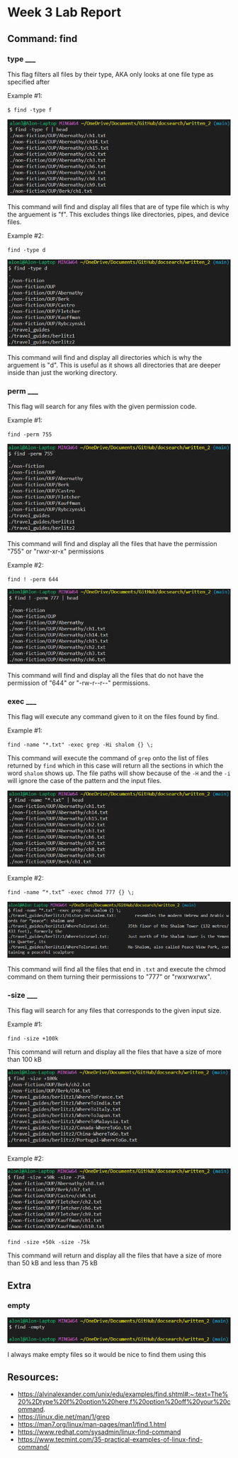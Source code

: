 # Week 3 Lab Report

## Command: find

### type ___
This flag filters all files by their type, AKA only looks at one file type as specified  after

Example #1:

`$ find -type f`

![Image1](/find1.png)

This command will find and display all files that are of type file which is why the arguement is "f". This excludes things like directories, pipes, and device files. 


Example #2:

`find -type d`

![Image2](/find2.png)

This command will find and display all directories which is why the arguement is "d". This is useful as it shows all directories that are deeper inside than just the working directory.


### perm ___
This flag will search for any files with the given permission code.

Example #1:

`find -perm 755`

![Image2](/perm1.png)

This command will find and display all the files that have the permission "755" or "rwxr-xr-x" permissions

Example #2:

`find ! -perm 644`

![Image2](/perm2.png)

This command will find and display all the files that do not have the permission of "644" or "-rw-r--r--" permissions.


### exec ___
This flag will execute any command given to it on the files found by find.

Example #1:

`find -name "*.txt" -exec grep -Hi shalom {} \;`

This command will execute the command of `grep` onto the list of files returned by `find` which in this case will return all the sections in which the word `shalom` shows up. The file paths will show because of the `-H` and the `-i` will ignore the case of the pattern and the input files.

![Image2](/exec2.png)

Example #2:

`find -name “*.txt” -exec chmod 777 {} \;`

![Image2](/exec1.png)

This command will find all the files that end in `.txt` and execute the chmod command on them turning their permissions to "777" or "rwxrwxrwx".



### -size ___
This flag will search for any files that corresponds to the given input size.

Example #1:

`find -size +100k`

This command will return and display all the files that have a size of more than 100 kB

![Image2](/size1.png)

Example #2:

![Image2](/size2.png)

`find -size +50k -size -75k`

This command will return and display all the files that have a size of more than 50 kB and less than 75 kB



## Extra

### empty

![Image2](/empty.png)

I always make empty files so it would be nice to find them using this

## Resources:
- https://alvinalexander.com/unix/edu/examples/find.shtml#:~:text=The%20%2Dtype%20f%20option%20here,f%20option%20off%20your%20command. 
- https://linux.die.net/man/1/grep 
- https://man7.org/linux/man-pages/man1/find.1.html 
- https://www.redhat.com/sysadmin/linux-find-command 
- https://www.tecmint.com/35-practical-examples-of-linux-find-command/ 


